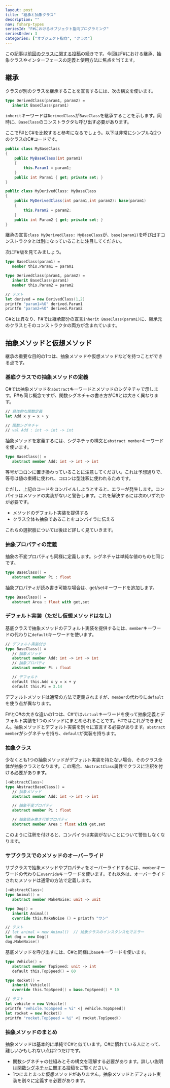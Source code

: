 ```yaml
---
layout: post
title: "継承と抽象クラス"
description: ""
nav: fsharp-types
seriesId: "F#におけるオブジェクト指向プログラミング"
seriesOrder: 3
categories: ["オブジェクト指向", "クラス"]
---
```


この記事は[前回のクラスに関する投稿](../posts/classes.md)の続きです。今回はF#における継承、抽象クラスやインターフェースの定義と使用方法に焦点を当てます。

## 継承

クラスが別のクラスを継承することを宣言するには、次の構文を使います。

```fsharp
type DerivedClass(param1, param2) =
   inherit BaseClass(param1)
```

`inherit`キーワードは`DerivedClass`が`BaseClass`を継承することを示します。同時に、`BaseClass`のコンストラクタも呼び出す必要があります。

ここでF#とC#を比較すると参考になるでしょう。以下は非常にシンプルな2つのクラスのC#コードです。

```csharp
public class MyBaseClass
{
    public MyBaseClass(int param1)
    {
        this.Param1 = param1;
    }
    public int Param1 { get; private set; }
}

public class MyDerivedClass: MyBaseClass
{
    public MyDerivedClass(int param1,int param2): base(param1)
    {
        this.Param2 = param2;
    }
    public int Param2 { get; private set; }
}
```

継承の宣言`class MyDerivedClass: MyBaseClass`が、`base(param1)`を呼び出すコンストラクタとは別になっていることに注目してください。

次にF#版を見てみましょう。

```fsharp
type BaseClass(param1) =
   member this.Param1 = param1

type DerivedClass(param1, param2) =
   inherit BaseClass(param1)
   member this.Param2 = param2

// テスト
let derived = new DerivedClass(1,2)
printfn "param1=%O" derived.Param1
printfn "param2=%O" derived.Param2
```

C#とは異なり、F#では継承部分の宣言`inherit BaseClass(param1)`に、継承元のクラスとそのコンストラクタの両方が含まれています。

## 抽象メソッドと仮想メソッド

継承の重要な目的の1つは、抽象メソッドや仮想メソッドなどを持つことができる点です。

### 基底クラスでの抽象メソッドの定義

C#では抽象メソッドを`abstract`キーワードとメソッドのシグネチャで示します。F#も同じ概念ですが、関数シグネチャの書き方がC#とは大きく異なります。

```fsharp
// 具体的な関数定義
let Add x y = x + y

// 関数シグネチャ
// val Add : int -> int -> int
```

抽象メソッドを定義するには、シグネチャの構文と`abstract member`キーワードを使います。

```fsharp
type BaseClass() =
   abstract member Add: int -> int -> int
```

等号がコロンに置き換わっていることに注意してください。これは予想通りで、等号は値の束縛に使われ、コロンは型注釈に使われるためです。

ただし、上記のコードをコンパイルしようとすると、エラーが発生します。コンパイラはメソッドの実装がないと警告します。これを解決するには次のいずれかが必要です。

* メソッドのデフォルト実装を提供する
* クラス全体も抽象であることをコンパイラに伝える

これらの選択肢については後ほど詳しく見ていきます。

### 抽象プロパティの定義

抽象の不変プロパティも同様に定義します。シグネチャは単純な値のものと同じです。

```fsharp
type BaseClass() =
   abstract member Pi : float
```

抽象プロパティが読み書き可能な場合は、get/setキーワードを追加します。

```fsharp
type BaseClass() =
   abstract Area : float with get,set
```

### デフォルト実装（ただし仮想メソッドはなし）

基底クラスで抽象メソッドのデフォルト実装を提供するには、`member`キーワードの代わりに`default`キーワードを使います。

```fsharp
// デフォルト実装付き
type BaseClass() =
   // 抽象メソッド
   abstract member Add: int -> int -> int
   // 抽象プロパティ
   abstract member Pi : float 

   // デフォルト
   default this.Add x y = x + y
   default this.Pi = 3.14
```

デフォルトメソッドは通常の方法で定義されますが、`member`の代わりに`default`を使う点が異なります。

F#とC#の大きな違いの1つは、C#では`virtual`キーワードを使って抽象定義とデフォルト実装を1つのメソッドにまとめられることです。F#ではこれができません。抽象メソッドとデフォルト実装を別々に宣言する必要があります。`abstract member`がシグネチャを持ち、`default`が実装を持ちます。

### 抽象クラス

少なくとも1つの抽象メソッドがデフォルト実装を持たない場合、そのクラス全体が抽象クラスとなります。この場合、`AbstractClass`属性でクラスに注釈を付ける必要があります。

```fsharp
[<AbstractClass>]
type AbstractBaseClass() =
   // 抽象メソッド
   abstract member Add: int -> int -> int

   // 抽象不変プロパティ
   abstract member Pi : float 

   // 抽象読み書き可能プロパティ
   abstract member Area : float with get,set
```

このように注釈を付けると、コンパイラは実装がないことについて警告しなくなります。

### サブクラスでのメソッドのオーバーライド

サブクラスで抽象メソッドやプロパティをオーバーライドするには、`member`キーワードの代わりに`override`キーワードを使います。それ以外は、オーバーライドされたメソッドは通常の方法で定義します。

```fsharp
[<AbstractClass>]
type Animal() =
   abstract member MakeNoise: unit -> unit 

type Dog() =
   inherit Animal() 
   override this.MakeNoise () = printfn "ワン"

// テスト
// let animal = new Animal()  // 抽象クラスのインスタンス化でエラー
let dog = new Dog()
dog.MakeNoise()
```

基底メソッドを呼び出すには、C#と同様に`base`キーワードを使います。

```fsharp
type Vehicle() =
   abstract member TopSpeed: unit -> int
   default this.TopSpeed() = 60

type Rocket() =
   inherit Vehicle() 
   override this.TopSpeed() = base.TopSpeed() * 10

// テスト
let vehicle = new Vehicle()
printfn "vehicle.TopSpeed = %i" <| vehicle.TopSpeed()
let rocket = new Rocket()
printfn "rocket.TopSpeed = %i" <| rocket.TopSpeed()
```

### 抽象メソッドのまとめ

抽象メソッドは基本的に単純でC#と似ています。C#に慣れている人にとって、難しいかもしれない点は2つだけです。

* 関数シグネチャの仕組みとその構文を理解する必要があります。詳しい説明は[関数シグネチャに関する投稿](../posts/function-signatures.md)をご覧ください。
* 1つにまとまった仮想メソッドがありません。抽象メソッドとデフォルト実装を別々に定義する必要があります。


